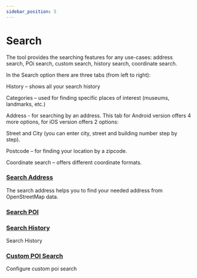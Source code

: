 ```yaml
---
sidebar_position: 5
---
```


# Search

The tool provides the searching features for any use-cases: address search, POi search, custom search, history search, coordinate search.

In the Search option there are three tabs (from left to right):

History – shows all your search history

Categories – used for finding specific places of interest (museums, landmarks, etc.)

Address - for searching by an address. This tab for Android version offers 4 more options, for iOS version offers 2 options:

Street and City (you can enter city, street and building number step by step).

Postcode – for finding your location by a zipcode.

Coordinate search – offers different coordinate formats.

### [Search Address](./search-address/)
The search address helps you to find your needed address from OpenStreetMap data.

### [Search POI](./search-poi/)

### [Search History](./search-history/)

Search History

### [Custom POI Search](./custom-poi-search/)

Configure custom poi search